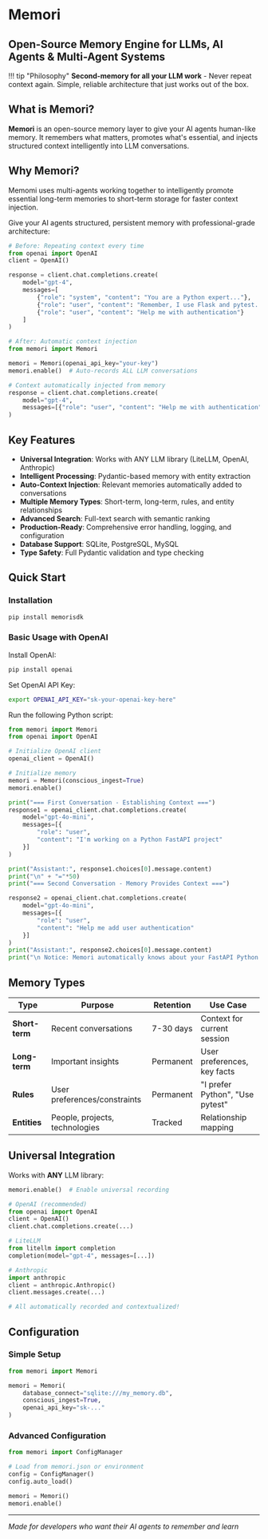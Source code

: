 # Memori

## Open-Source Memory Engine for LLMs, AI Agents & Multi-Agent Systems

!!! tip "Philosophy"
    **Second-memory for all your LLM work** - Never repeat context again. Simple, reliable architecture that just works out of the box.


## What is Memori?

**Memori** is an open-source memory layer to give your AI agents human-like memory. It remembers what matters, promotes what's essential, and injects structured context intelligently into LLM conversations.

## Why Memori?

Memomi uses multi-agents working together to intelligently promote essential long-term memories to short-term storage for faster context injection.

Give your AI agents structured, persistent memory with professional-grade architecture:

```python
# Before: Repeating context every time
from openai import OpenAI
client = OpenAI()

response = client.chat.completions.create(
    model="gpt-4",
    messages=[
        {"role": "system", "content": "You are a Python expert..."},
        {"role": "user", "content": "Remember, I use Flask and pytest..."},
        {"role": "user", "content": "Help me with authentication"}
    ]
)

# After: Automatic context injection
from memori import Memori

memori = Memori(openai_api_key="your-key")
memori.enable()  # Auto-records ALL LLM conversations

# Context automatically injected from memory
response = client.chat.completions.create(
    model="gpt-4", 
    messages=[{"role": "user", "content": "Help me with authentication"}]
)
```

## Key Features

- **Universal Integration**: Works with ANY LLM library (LiteLLM, OpenAI, Anthropic)
- **Intelligent Processing**: Pydantic-based memory with entity extraction
- **Auto-Context Injection**: Relevant memories automatically added to conversations  
- **Multiple Memory Types**: Short-term, long-term, rules, and entity relationships
- **Advanced Search**: Full-text search with semantic ranking
- **Production-Ready**: Comprehensive error handling, logging, and configuration
- **Database Support**: SQLite, PostgreSQL, MySQL
- **Type Safety**: Full Pydantic validation and type checking

## Quick Start

### Installation

```bash
pip install memorisdk
```

### Basic Usage with OpenAI

Install OpenAI:

```bash
pip install openai
```

Set OpenAI API Key:

```bash
export OPENAI_API_KEY="sk-your-openai-key-here"
```

Run the following Python script:

```python
from memori import Memori
from openai import OpenAI

# Initialize OpenAI client
openai_client = OpenAI()

# Initialize memory
memori = Memori(conscious_ingest=True)
memori.enable()

print("=== First Conversation - Establishing Context ===")
response1 = openai_client.chat.completions.create(
    model="gpt-4o-mini",
    messages=[{
        "role": "user", 
        "content": "I'm working on a Python FastAPI project"
    }]
)

print("Assistant:", response1.choices[0].message.content)
print("\n" + "="*50)
print("=== Second Conversation - Memory Provides Context ===")

response2 = openai_client.chat.completions.create(
    model="gpt-4o-mini", 
    messages=[{
        "role": "user",
        "content": "Help me add user authentication"
    }]
)
print("Assistant:", response2.choices[0].message.content)
print("\n Notice: Memori automatically knows about your FastAPI Python project!")
```

## Memory Types

| Type | Purpose | Retention | Use Case |
|------|---------|-----------|----------|
| **Short-term** | Recent conversations | 7-30 days | Context for current session |
| **Long-term** | Important insights | Permanent | User preferences, key facts |
| **Rules** | User preferences/constraints | Permanent | "I prefer Python", "Use pytest" |
| **Entities** | People, projects, technologies | Tracked | Relationship mapping |

## Universal Integration

Works with **ANY** LLM library:

```python
memori.enable()  # Enable universal recording

# OpenAI (recommended)
from openai import OpenAI
client = OpenAI()
client.chat.completions.create(...)

# LiteLLM
from litellm import completion
completion(model="gpt-4", messages=[...])

# Anthropic  
import anthropic
client = anthropic.Anthropic()
client.messages.create(...)

# All automatically recorded and contextualized!
```

## Configuration

### Simple Setup
```python
from memori import Memori

memori = Memori(
    database_connect="sqlite:///my_memory.db",
    conscious_ingest=True,
    openai_api_key="sk-..."
)
```

### Advanced Configuration
```python
from memori import ConfigManager

# Load from memori.json or environment
config = ConfigManager()
config.auto_load()

memori = Memori()
memori.enable()
```

---

*Made for developers who want their AI agents to remember and learn*